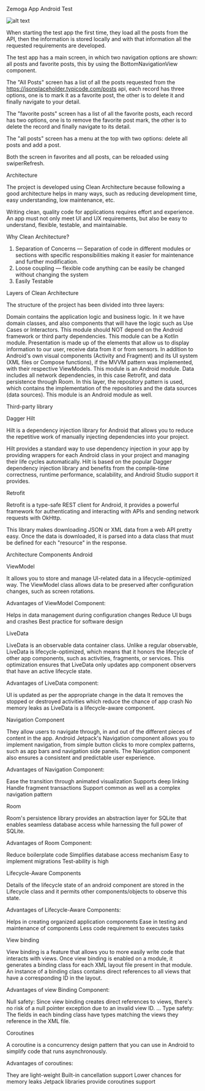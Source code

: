 Zemoga App Android Test

![alt text](https://miro.medium.com/max/1400/1*wOmAHDN_zKZJns9YDjtrMw.jpeg)

When starting the test app the first time, they load all the posts from the API, then the information is stored locally and with that information all the requested requirements are developed.

The test app has a main screen, in which two navigation options are shown: all posts and favorite posts, this by using the BottomNavigationView component.

The "All Posts" screen has a list of all the posts requested from the https://jsonplaceholder.typicode.com/posts api, each record has three options, one is to mark it as a favorite post, the other is to delete it and finally navigate to your detail.

The "favorite posts" screen has a list of all the favorite posts, each record has two options, one is to remove the favorite post mark, the other is to delete the record and finally navigate to its detail.

The "all posts" screen has a menu at the top with two options: delete all posts and add a post.

Both the screen in favorites and all posts, can be reloaded using swiperRefresh.

Architecture

The project is developed using Clean Architecture because following a good architecture helps in many ways, such as reducing development time, easy understanding, low maintenance, etc.

Writing clean, quality code for applications requires effort and experience. An app must not only meet UI and UX requirements, but also be easy to understand, flexible, testable, and maintainable.

Why Clean Architecture?

1. Separation of Concerns — Separation of code in different modules or sections with specific responsibilities making it easier for maintenance and further modification.
2. Loose coupling — flexible code anything can be easily be changed without changing the system
3. Easily Testable

Layers of Clean Architecture

The structure of the project has been divided into three layers:

Domain contains the application logic and business logic. In it we have domain classes, and also components that will have the logic such as Use Cases or Interactors. This module should NOT depend on the Android framework or third party dependencies. This module can be a Kotlin module.
Presentation is made up of the elements that allow us to display information to our user, receive data from it or from sensors. In addition to Android's own visual components (Activity and Fragment) and its UI system (XML files or Compose functions), if the MVVM pattern was implemented, with their respective ViewModels. This module is an Android module.
Data includes all network dependencies, in this case Retrofit, and data persistence through Room. In this layer, the repository pattern is used, which contains the implementation of the repositories and the data sources (data sources). This module is an Android module as well.

Third-party library

Dagger Hilt

Hilt is a dependency injection library for Android that allows you to reduce the repetitive work of manually injecting dependencies into your project.

Hilt provides a standard way to use dependency injection in your app by providing wrappers for each Android class in your project and managing their life cycles automatically. Hilt is based on the popular Dagger dependency injection library and benefits from the compile-time correctness, runtime performance, scalability, and Android Studio support it provides.

Retrofit

Retrofit is a type-safe REST client for Android, it provides a powerful framework for authenticating and interacting with APIs and sending network requests with OkHttp.

This library makes downloading JSON or XML data from a web API pretty easy. Once the data is downloaded, it is parsed into a data class that must be defined for each "resource" in the response.


Architecture Components Android

ViewModel

It allows you to store and manage UI-related data in a lifecycle-optimized way. The ViewModel class allows data to be preserved after configuration changes, such as screen rotations.

Advantages of ViewModel Component:

Helps in data management during configuration changes
Reduce UI bugs and crashes
Best practice for software design

LiveData

LiveData is an observable data container class. Unlike a regular observable, LiveData is lifecycle-optimized, which means that it honors the lifecycle of other app components, such as activities, fragments, or services. This optimization ensures that LiveData only updates app component observers that have an active lifecycle state.

Advantages of LiveData component:

UI is updated as per the appropriate change in the data
It removes the stopped or destroyed activities which reduce the chance of app crash
No memory leaks as LiveData is a lifecycle-aware component.

Navigation Component

They allow users to navigate through, in and out of the different pieces of content in the app. Android Jetpack's Navigation component allows you to implement navigation, from simple button clicks to more complex patterns, such as app bars and navigation side panels. The Navigation component also ensures a consistent and predictable user experience.

Advantages of Navigation Component:

Ease the transition through animated visualization
Supports deep linking
Handle fragment transactions
Support common as well as a complex navigation pattern

Room

Room's persistence library provides an abstraction layer for SQLite that enables seamless database access while harnessing the full power of SQLite.

Advantages of Room Component:

Reduce boilerplate code
Simplifies database access mechanism
Easy to implement migrations
Test-ability is high

Lifecycle-Aware Components

Details of the lifecycle state of an android component are stored in the Lifecycle class and it permits other components/objects to observe this state.

Advantages of Lifecycle-Aware Components:

Helps in creating organized application components
Ease in testing and maintenance of components
Less code requirement to executes tasks

View binding

View binding is a feature that allows you to more easily write code that interacts with views. Once view binding is enabled on a module, it generates a binding class for each XML layout file present in that module. An instance of a binding class contains direct references to all views that have a corresponding ID in the layout.

Advantages of view Binding Component:

Null safety: Since view binding creates direct references to views, there's no risk of a null pointer exception due to an invalid view ID. ...
Type safety: The fields in each binding class have types matching the views they reference in the XML file.

Coroutines

A coroutine is a concurrency design pattern that you can use in Android to simplify code that runs asynchronously.

Advantages of coroutines:

They are light-weight
Built-in cancellation support
Lower chances for memory leaks
Jetpack libraries provide coroutines support


